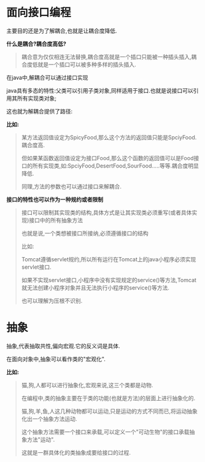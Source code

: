 # 面向接口编程

主要目的还是为了解耦合,也就是让耦合度降低.

**什么是耦合?耦合度高低?**

> 耦合意为仅仅相连无法替换,耦合度高就是一个插口只能被一种插头插入,耦合度低就是一个插口可以被多种多样的插头插入.

在java中,解耦合可以通过接口实现

java具有多态的特性:父类可以引用子类对象,同样适用于接口.也就是说接口可以引用其所有实现类对象;

这也就为解耦合提供了路径:

**比如:**

> 某方法返回值设定为SpicyFood,那么这个方法的返回值只能是SpciyFood.耦合度高.
>
> 但如果某函数返回值设定为接口Food,那么这个函数的返回值可以是Food接口的所有实现类,如:SpciyFood,DesertFood,SourFood.....等等.耦合度明显降低.
>
> 同理,方法的参数也可以通过接口来解耦合.

**接口的特性也可以作为一种规约或者限制**

> 接口可以限制其实现类的结构,具体方式是让其实现类必须重写(或者具体实现)接口中的所有抽象方法
>
> 也就是说,一个类想被接口所接纳,必须遵循接口的结构
>
> 比如:
>
> Tomcat遵循servlet规约,所以所有运行在Tomcat上的java小程序必须实现servlet接口.
>
> 如果不实现servlet接口,小程序中没有实现规定的service()等方法,Tomcat就无法创建小程序对象并且无法执行小程序的service()等方法.
>
> 也可以理解为压根不识别.



# 抽象

抽象,代表抽取共性,偏向宏观.它的反义词是具体.

在面向对象中,抽象可以看作类的"宏观化".

**比如:**

> 猫,狗,人都可以进行抽象化,宏观来说,这三个类都是动物.
>
> 在编程中,类的抽象主要在于类的功能(也就是方法)的层面上进行抽象化的.
>
> 猫,狗,羊,鱼,人这几种动物都可以运动,只是运动的方式不同而已,将运动抽象化出一个抽象方法运动.
>
> 这个抽象方法需要一个接口来承载,可以定义一个"可动生物"的接口承载抽象方法"运动".
>
> 这就是一群具体化的类抽象成要给接口的过程.